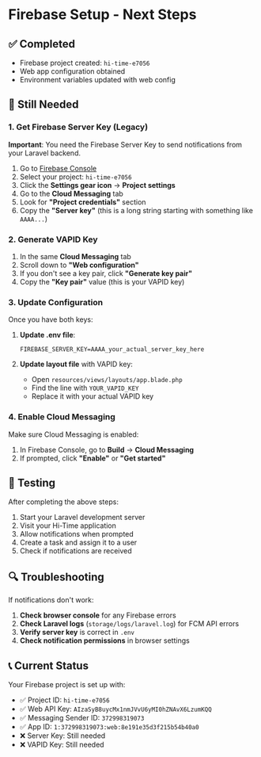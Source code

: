 # Firebase Setup - Next Steps

## ✅ Completed
- Firebase project created: `hi-time-e7056`
- Web app configuration obtained
- Environment variables updated with web config

## 🔄 Still Needed

### 1. Get Firebase Server Key (Legacy)

**Important**: You need the Firebase Server Key to send notifications from your Laravel backend.

1. Go to [Firebase Console](https://console.firebase.google.com/)
2. Select your project: `hi-time-e7056`
3. Click the **Settings gear icon** → **Project settings**
4. Go to the **Cloud Messaging** tab
5. Look for **"Project credentials"** section
6. Copy the **"Server key"** (this is a long string starting with something like `AAAA...`)

### 2. Generate VAPID Key

1. In the same **Cloud Messaging** tab
2. Scroll down to **"Web configuration"**
3. If you don't see a key pair, click **"Generate key pair"**
4. Copy the **"Key pair"** value (this is your VAPID key)

### 3. Update Configuration

Once you have both keys:

1. **Update .env file**:
   ```env
   FIREBASE_SERVER_KEY=AAAA_your_actual_server_key_here
   ```

2. **Update layout file** with VAPID key:
   - Open `resources/views/layouts/app.blade.php`
   - Find the line with `YOUR_VAPID_KEY`
   - Replace it with your actual VAPID key

### 4. Enable Cloud Messaging

Make sure Cloud Messaging is enabled:
1. In Firebase Console, go to **Build** → **Cloud Messaging**
2. If prompted, click **"Enable"** or **"Get started"**

## 🧪 Testing

After completing the above steps:

1. Start your Laravel development server
2. Visit your Hi-Time application
3. Allow notifications when prompted
4. Create a task and assign it to a user
5. Check if notifications are received

## 🔍 Troubleshooting

If notifications don't work:

1. **Check browser console** for any Firebase errors
2. **Check Laravel logs** (`storage/logs/laravel.log`) for FCM API errors
3. **Verify server key** is correct in `.env`
4. **Check notification permissions** in browser settings

## 📞 Current Status

Your Firebase project is set up with:
- ✅ Project ID: `hi-time-e7056`
- ✅ Web API Key: `AIzaSyB8uycMx1nmJVvU6yMI0hZNAvX6LzumKQQ`
- ✅ Messaging Sender ID: `372998319073`
- ✅ App ID: `1:372998319073:web:8e191e35d3f215b54b40a0`
- ❌ Server Key: Still needed
- ❌ VAPID Key: Still needed
